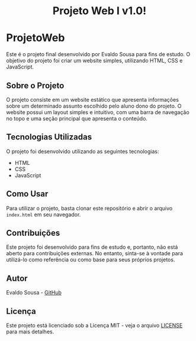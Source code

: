 <h1 align="center"> Projeto Web I v1.0!  </h1>

# ProjetoWeb
Este é o projeto final desenvolvido por Evaldo Sousa para fins de estudo. O objetivo do projeto foi criar um website simples, utilizando HTML, CSS e JavaScript.

## Sobre o Projeto

O projeto consiste em um website estático que apresenta informações sobre um determinado assunto escolhido pelo aluno dono do projeto. O website possui um layout simples e intuitivo, com uma barra de navegação no topo e uma seção principal que apresenta o conteúdo.

## Tecnologias Utilizadas

O projeto foi desenvolvido utilizando as seguintes tecnologias:

- HTML
- CSS
- JavaScript

## Como Usar

Para utilizar o projeto, basta clonar este repositório e abrir o arquivo `index.html` em seu navegador.

## Contribuições

Este projeto foi desenvolvido para fins de estudo e, portanto, não está aberto para contribuições externas. No entanto, sinta-se à vontade para utilizá-lo como referência ou como base para seus próprios projetos.

## Autor

Evaldo Sousa - [GitHub](https://github.com/evaldosousa)

## Licença

Este projeto está licenciado sob a Licença MIT - veja o arquivo [LICENSE](LICENSE) para mais detalhes.
